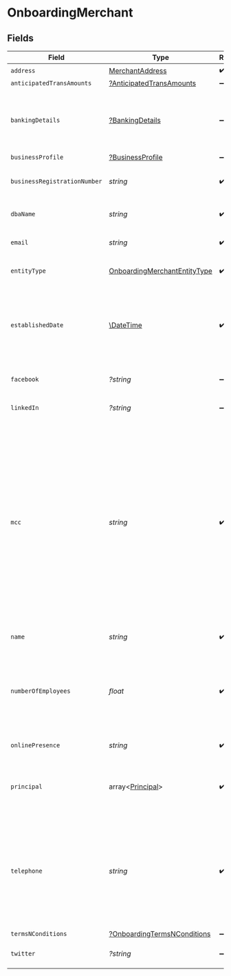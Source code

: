 # OnboardingMerchant


## Fields

| Field                                                                                                                                                                                                                                                           | Type                                                                                                                                                                                                                                                            | Required                                                                                                                                                                                                                                                        | Description                                                                                                                                                                                                                                                     | Example                                                                                                                                                                                                                                                         |
| --------------------------------------------------------------------------------------------------------------------------------------------------------------------------------------------------------------------------------------------------------------- | --------------------------------------------------------------------------------------------------------------------------------------------------------------------------------------------------------------------------------------------------------------- | --------------------------------------------------------------------------------------------------------------------------------------------------------------------------------------------------------------------------------------------------------------- | --------------------------------------------------------------------------------------------------------------------------------------------------------------------------------------------------------------------------------------------------------------- | --------------------------------------------------------------------------------------------------------------------------------------------------------------------------------------------------------------------------------------------------------------- |
| `address`                                                                                                                                                                                                                                                       | [MerchantAddress](../../models/shared/MerchantAddress.md)                                                                                                                                                                                                       | :heavy_check_mark:                                                                                                                                                                                                                                              | N/A                                                                                                                                                                                                                                                             |                                                                                                                                                                                                                                                                 |
| `anticipatedTransAmounts`                                                                                                                                                                                                                                       | [?AnticipatedTransAmounts](../../models/shared/AnticipatedTransAmounts.md)                                                                                                                                                                                      | :heavy_minus_sign:                                                                                                                                                                                                                                              | N/A                                                                                                                                                                                                                                                             |                                                                                                                                                                                                                                                                 |
| `bankingDetails`                                                                                                                                                                                                                                                | [?BankingDetails](../../models/shared/BankingDetails.md)                                                                                                                                                                                                        | :heavy_minus_sign:                                                                                                                                                                                                                                              | Banking details of the Applicant's business for ACH Payments.                                                                                                                                                                                                   |                                                                                                                                                                                                                                                                 |
| `businessProfile`                                                                                                                                                                                                                                               | [?BusinessProfile](../../models/shared/BusinessProfile.md)                                                                                                                                                                                                      | :heavy_minus_sign:                                                                                                                                                                                                                                              | N/A                                                                                                                                                                                                                                                             |                                                                                                                                                                                                                                                                 |
| `businessRegistrationNumber`                                                                                                                                                                                                                                    | *string*                                                                                                                                                                                                                                                        | :heavy_check_mark:                                                                                                                                                                                                                                              | Tax identifier of the Business.                                                                                                                                                                                                                                 | 888596928                                                                                                                                                                                                                                                       |
| `dbaName`                                                                                                                                                                                                                                                       | *string*                                                                                                                                                                                                                                                        | :heavy_check_mark:                                                                                                                                                                                                                                              | Doing Business As Name.                                                                                                                                                                                                                                         | Acme Trading                                                                                                                                                                                                                                                    |
| `email`                                                                                                                                                                                                                                                         | *string*                                                                                                                                                                                                                                                        | :heavy_check_mark:                                                                                                                                                                                                                                              | Contact Email of the Business.                                                                                                                                                                                                                                  | business-contact@acmecorp.com                                                                                                                                                                                                                                   |
| `entityType`                                                                                                                                                                                                                                                    | [OnboardingMerchantEntityType](../../models/shared/OnboardingMerchantEntityType.md)                                                                                                                                                                             | :heavy_check_mark:                                                                                                                                                                                                                                              | Entity type of the Business.                                                                                                                                                                                                                                    | LLC                                                                                                                                                                                                                                                             |
| `establishedDate`                                                                                                                                                                                                                                               | [\DateTime](https://www.php.net/manual/en/class.datetime.php)                                                                                                                                                                                                   | :heavy_check_mark:                                                                                                                                                                                                                                              | Business Established Date. It must be a valid date and the date can't be in the future.                                                                                                                                                                         | 2021-07-21T16:24:22.678+00:00                                                                                                                                                                                                                                   |
| `facebook`                                                                                                                                                                                                                                                      | *?string*                                                                                                                                                                                                                                                       | :heavy_minus_sign:                                                                                                                                                                                                                                              | Facebook link of the Business.                                                                                                                                                                                                                                  | www.facebook.com/acmecorp                                                                                                                                                                                                                                       |
| `linkedIn`                                                                                                                                                                                                                                                      | *?string*                                                                                                                                                                                                                                                       | :heavy_minus_sign:                                                                                                                                                                                                                                              | LinkedIn link of the Business.                                                                                                                                                                                                                                  | www.linkedin.com/in/acmecorp                                                                                                                                                                                                                                    |
| `mcc`                                                                                                                                                                                                                                                           | *string*                                                                                                                                                                                                                                                        | :heavy_check_mark:                                                                                                                                                                                                                                              | Merchant category code (MCCs) is a four-digit numbers that describe a business's primary business activities. Refer to the endpoint [Merchant Category Codes](/operations/listMerchantCategoryCodes) to get the list of acceptable MCC codes by Exact Payments. | 1771                                                                                                                                                                                                                                                            |
| `name`                                                                                                                                                                                                                                                          | *string*                                                                                                                                                                                                                                                        | :heavy_check_mark:                                                                                                                                                                                                                                              | The Name of the Business.                                                                                                                                                                                                                                       | Acme Corp                                                                                                                                                                                                                                                       |
| `numberOfEmployees`                                                                                                                                                                                                                                             | *float*                                                                                                                                                                                                                                                         | :heavy_check_mark:                                                                                                                                                                                                                                              | Number of employees of the Business. The value must be a non-negative number.                                                                                                                                                                                   | 100                                                                                                                                                                                                                                                             |
| `onlinePresence`                                                                                                                                                                                                                                                | *string*                                                                                                                                                                                                                                                        | :heavy_check_mark:                                                                                                                                                                                                                                              | Website URL of the Business.                                                                                                                                                                                                                                    | www.acmecorp.com                                                                                                                                                                                                                                                |
| `principal`                                                                                                                                                                                                                                                     | array<[Principal](../../models/shared/Principal.md)>                                                                                                                                                                                                            | :heavy_check_mark:                                                                                                                                                                                                                                              | The details for the Principal owners of the Business.                                                                                                                                                                                                           |                                                                                                                                                                                                                                                                 |
| `telephone`                                                                                                                                                                                                                                                     | *string*                                                                                                                                                                                                                                                        | :heavy_check_mark:                                                                                                                                                                                                                                              | Telephone Number of the Business. USA phone number can't start with 0 0r 1. The value must be a valid number string.                                                                                                                                            | 2255441120                                                                                                                                                                                                                                                      |
| `termsNConditions`                                                                                                                                                                                                                                              | [?OnboardingTermsNConditions](../../models/shared/OnboardingTermsNConditions.md)                                                                                                                                                                                | :heavy_minus_sign:                                                                                                                                                                                                                                              | N/A                                                                                                                                                                                                                                                             |                                                                                                                                                                                                                                                                 |
| `twitter`                                                                                                                                                                                                                                                       | *?string*                                                                                                                                                                                                                                                       | :heavy_minus_sign:                                                                                                                                                                                                                                              | Twitter link of the Business.                                                                                                                                                                                                                                   | www.twitter.com/acmecorp                                                                                                                                                                                                                                        |